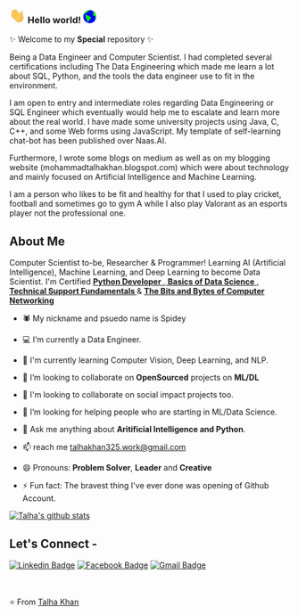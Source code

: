 

### <img src="https://github.com/beliketalha/beliketalha/blob/main/Assets/Hi.gif" width="29px"> Hello world!&nbsp;<img src="https://github.com/beliketalha/beliketalha/blob/main/Assets/Earth.gif" width="24px"> 
✨ Welcome to my **Special** repository ✨

Being a Data Engineer and Computer Scientist. I had completed several certifications including The Data Engineering which made me learn a lot about SQL, Python, and the tools the data engineer use to fit in the environment.

I am open to entry and intermediate roles regarding Data Engineering or SQL Engineer which eventually would help me to escalate and learn more about the real world. I have made some university projects using Java, C, C++, and some Web forms using JavaScript. My template of self-learning chat-bot has been published over Naas.AI.

Furthermore, I wrote some blogs on medium as well as on my blogging website (mohammadtalhakhan.blogspot.com) which were about technology and mainly focused on Artificial Intelligence and Machine Learning.

I am a person who likes to be fit and healthy for that I used to play cricket, football and sometimes go to gym A while I also play Valorant as an esports player not the professional one.

## About Me

Computer Scientist to-be, Researcher & Programmer! Learning AI (Artificial Intelligence), Machine Learning, and Deep Learning to become Data Scientist. I'm Certified <a href="https://www.coursera.org/account/accomplishments/verify/2PMUNSZEDKKV" target="_blank"> <b>Python Developer</b> </a>,<a href="https://www.coursera.org/account/accomplishments/verify/AD9KVUHQSMSP" target="_blank"> <b>Basics of Data Science</b> </a>,<a href="https://www.coursera.org/account/accomplishments/verify/RYLK26HA3K8P" target="_blank"> <b>Technical Support Fundamentals
</b> </a> & <a href="https://www.coursera.org/account/accomplishments/verify/HYX3TZPGL58T" target="_blank"><b>The Bits and Bytes of Computer Networking</b> </a>

<!-- As a Learner of Artificial Intelligence, Machine Learning, and Deep Learning trying to 
Check out my <a href="https://mustafa-ali-mir.herokuapp.com/" target="_blank"> <b>Portfolio</b></a> -->

- 🕷️ My nickname and psuedo name is Spidey

- 💻 I’m currently a Data Engineer.

- 🌱 I'm currently learning Computer Vision, Deep Learning, and NLP.

- 🔭 I’m looking to collaborate on **OpenSourced** projects on **ML/DL**

- 👯 I'm looking to collaborate on social impact projects too.

- 🤔 I’m looking for helping people who are starting in ML/Data Science.

- 💬 Ask me anything about **Aritificial Intelligence and Python**.

- 📫 reach me talhakhan325.work@gmail.com

- 😄 Pronouns: **Problem Solver**, **Leader** and **Creative**

- ⚡ Fun fact: The bravest thing I've ever done was opening of Github Account.

[![Talha's github stats](https://github-readme-stats.vercel.app/api?username=muhtalhakhan)](https://github.com/muhtalhakhan/github-readme-stats)

## Let's Connect -

[![Linkedin Badge](https://img.shields.io/badge/-muhtalhakhan-blue?style=flat-square&logo=Linkedin&logoColor=white&link=https://www.linkedin.com/in/muhtalhakhan/)](https://www.linkedin.com/in/muhtalhakhan/)   [![Facebook Badge](https://img.shields.io/badge/-muhtalhakhan-03a57a?style=flat-square&labelColor=FFFFFF&logo=Facebook&link=https://facebook.com/muhtalhakhan)](https://facebook.com/muhtalhakhan)   [![Gmail Badge](https://img.shields.io/badge/-talhakhan325@gmail.com-c14438?style=flat-square&logo=Gmail&logoColor=white&link=mailto:talhakhan325@gmail.com)](mailto:talhakhan325@gmail.com)

<br><br>
⭐ From [Talha Khan](https://github.com/muhtalhakhan)
